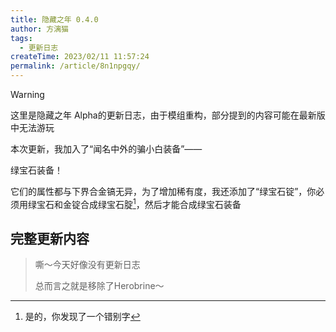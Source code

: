 ```yaml
---
title: 隐藏之年 0.4.0
author: 方漓猫
tags:
  - 更新日志
createTime: 2023/02/11 11:57:24
permalink: /article/8n1npgqy/
---
```

> [!WARNING]
> 这里是隐藏之年 Alpha的更新日志，由于模组重构，部分提到的内容可能在最新版中无法游玩

本次更新，我加入了“闻名中外的骗小白装备”——

绿宝石装备！

它们的属性都与下界合金镐无异，为了增加稀有度，我还添加了“绿宝石锭”，你必须用绿宝石和金锭合成绿宝石腚[^脚注1]，然后才能合成绿宝石装备

## 完整更新内容
> 嘶～今天好像没有更新日志
> 
> 总而言之就是移除了Herobrine～


[^脚注1]: 是的，你发现了一个错别字